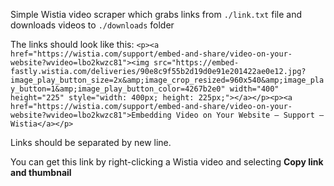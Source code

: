 Simple Wistia video scraper which grabs links from `./link.txt` file and downloads videos to `./downloads` folder

The links should look like this:
`<p><a href="https://wistia.com/support/embed-and-share/video-on-your-website?wvideo=lbo2kwzc81"><img src="https://embed-fastly.wistia.com/deliveries/90e8c9f55b2d19d0e91e201422ae0e12.jpg?image_play_button_size=2x&amp;image_crop_resized=960x540&amp;image_play_button=1&amp;image_play_button_color=4267b2e0" width="400" height="225" style="width: 400px; height: 225px;"></a></p><p><a href="https://wistia.com/support/embed-and-share/video-on-your-website?wvideo=lbo2kwzc81">Embedding Video on Your Website — Support — Wistia</a></p>`

Links should be separated by new line.

You can get this link by right-clicking a Wistia video and selecting **Copy link and thumbnail**

